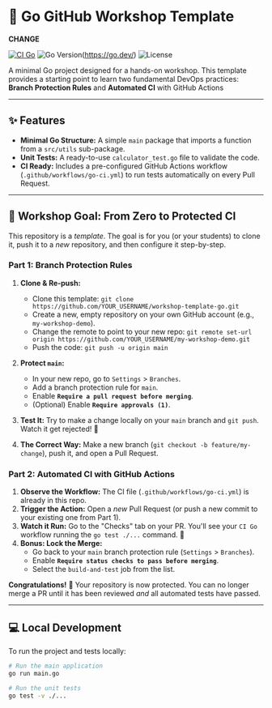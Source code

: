 # 🚀 Go GitHub Workshop Template

**CHANGE**

[![CI Go](https://img.shields.io/badge/CI_GO-Github_Actions-orange)](https://github.com/ClemNTTS/workshop-template-go)
![Go Version](https://img.shields.io/badge/Go-1.23-blue.svg)(https://go.dev/)
![License](https://img.shields.io/badge/License-MIT-green.svg)

A minimal Go project designed for a hands-on workshop. This template provides a starting point to learn two fundamental DevOps practices: **Branch Protection Rules** and **Automated CI** with GitHub Actions

---

## ✨ Features

- **Minimal Go Structure:** A simple `main` package that imports a function from a `src/utils` sub-package.
- **Unit Tests:** A ready-to-use `calculator_test.go` file to validate the code.
- **CI Ready:** Includes a pre-configured GitHub Actions workflow (`.github/workflows/go-ci.yml`) to run tests automatically on every Pull Request.

---

## 🎯 Workshop Goal: From Zero to Protected CI

This repository is a _template_. The goal is for you (or your students) to clone it, push it to a _new_ repository, and then configure it step-by-step.

### Part 1: Branch Protection Rules

1.  **Clone & Re-push:**

    - Clone this template: `git clone https://github.com/YOUR_USERNAME/workshop-template-go.git`
    - Create a new, empty repository on your own GitHub account (e.g., `my-workshop-demo`).
    - Change the remote to point to your new repo: `git remote set-url origin https://github.com/YOUR_USERNAME/my-workshop-demo.git`
    - Push the code: `git push -u origin main`

2.  **Protect `main`:**

    - In your new repo, go to `Settings` > `Branches`.
    - Add a branch protection rule for `main`.
    - Enable **`Require a pull request before merging`**.
    - (Optional) Enable **`Require approvals (1)`**.

3.  **Test It:** Try to make a change locally on your `main` branch and `git push`. Watch it get rejected! 🚫

4.  **The Correct Way:** Make a new branch (`git checkout -b feature/my-change`), push it, and open a Pull Request.

### Part 2: Automated CI with GitHub Actions

1.  **Observe the Workflow:** The CI file (`.github/workflows/go-ci.yml`) is already in this repo.
2.  **Trigger the Action:** Open a _new_ Pull Request (or push a new commit to your existing one from Part 1).
3.  **Watch it Run:** Go to the "Checks" tab on your PR. You'll see your `CI Go` workflow running the `go test ./...` command. 🤖
4.  **Bonus: Lock the Merge:**
    - Go back to your `main` branch protection rule (`Settings` > `Branches`).
    - Enable **`Require status checks to pass before merging`**.
    - Select the `build-and-test` job from the list.

**Congratulations!** 🎉 Your repository is now protected. You can no longer merge a PR until it has been reviewed _and_ all automated tests have passed.

---

## 💻 Local Development

To run the project and tests locally:

```bash
# Run the main application
go run main.go

# Run the unit tests
go test -v ./...
```
